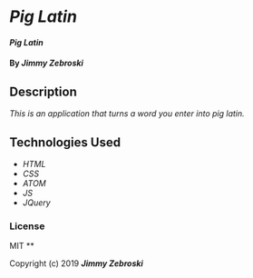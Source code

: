 # _Pig Latin_

#### _Pig Latin_

#### By _**Jimmy Zebroski**_

## Description

_This is an application that turns a word you enter into pig latin._


## Technologies Used

* _HTML_
* _CSS_
* _ATOM_
* _JS_
* _JQuery_

### License
MIT
**

Copyright (c) 2019 **_Jimmy Zebroski_**
